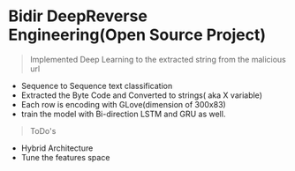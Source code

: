 # Bidir DeepReverse Engineering(Open Source Project)
> Implemented Deep Learning to the extracted string from the malicious url
  * Sequence to Sequence text classification
  * Extracted the Byte Code and Converted to strings( aka X variable)
  * Each row is encoding with GLove(dimension of 300x83)
  * train the model with Bi-direction LSTM and GRU as well.

> ToDo's
  * Hybrid Architecture
  * Tune the features space
